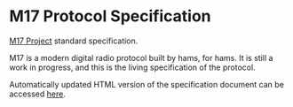 # M17 Protocol Specification

[M17 Project](http://m17project.org/) standard specification.

M17 is a modern digital radio protocol built by hams, for hams. 
It is still a work in progress, and this is the living specification of the protocol.

Automatically updated HTML version of the specification document can be accessed [here](https://spec.m17project.org/).

